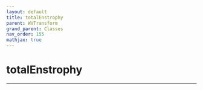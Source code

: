 ```yaml
---
layout: default
title: totalEnstrophy
parent: WVTransform
grand_parent: Classes
nav_order: 155
mathjax: true
---
```


#  totalEnstrophy




---


